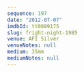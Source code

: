 ```yaml
---
sequence: 197
date: "2012-07-07"
imdbId: tt0089175
slug: fright-night-1985
venue: AFI Silver
venueNotes: null
medium: 35mm
mediumNotes: null
---
```


